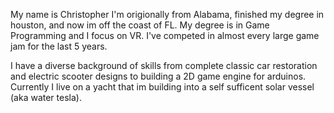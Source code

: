 My name is Christopher I'm origionally from Alabama, finished my degree in houston, and now im off the coast of FL. 
My degree is in Game Programming and I focus on VR. I've competed in almost every large game jam for the last 5 years. 

I have a diverse background of skills from complete classic car restoration and electric scooter designs to building a 2D game engine for arduinos. 
Currently I live on a yacht that im building into a self sufficent solar vessel (aka water tesla).
